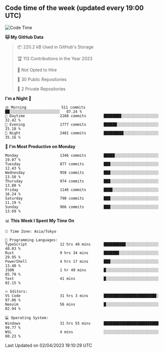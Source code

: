 ## Code time of the week (updated every 19:00 UTC)

<!--START_SECTION:waka-->
![Code Time](http://img.shields.io/badge/Code%20Time-1%2C718%20hrs%2039%20mins-blue)

**🐱 My GitHub Data** 

> 📦 220.2 kB Used in GitHub's Storage 
 > 
> 🏆 113 Contributions in the Year 2023
 > 
> 🚫 Not Opted to Hire
 > 
> 📜 30 Public Repositories 
 > 
> 🔑 2 Private Repositories 
 > 
**I'm a Night 🦉** 

```text
🌞 Morning                511 commits         ██░░░░░░░░░░░░░░░░░░░░░░░   07.24 % 
🌆 Daytime                2288 commits        ████████░░░░░░░░░░░░░░░░░   32.42 % 
🌃 Evening                1777 commits        ██████░░░░░░░░░░░░░░░░░░░   25.18 % 
🌙 Night                  2481 commits        █████████░░░░░░░░░░░░░░░░   35.16 % 
```
📅 **I'm Most Productive on Monday** 

```text
Monday                   1346 commits        █████░░░░░░░░░░░░░░░░░░░░   19.07 % 
Tuesday                  877 commits         ███░░░░░░░░░░░░░░░░░░░░░░   12.43 % 
Wednesday                958 commits         ███░░░░░░░░░░░░░░░░░░░░░░   13.58 % 
Thursday                 974 commits         ███░░░░░░░░░░░░░░░░░░░░░░   13.80 % 
Friday                   1146 commits        ████░░░░░░░░░░░░░░░░░░░░░   16.24 % 
Saturday                 790 commits         ███░░░░░░░░░░░░░░░░░░░░░░   11.19 % 
Sunday                   966 commits         ███░░░░░░░░░░░░░░░░░░░░░░   13.69 % 
```


📊 **This Week I Spent My Time On** 

```text
🕑︎ Time Zone: Asia/Tokyo

💬 Programming Languages: 
TypeScript               12 hrs 48 mins      ██████████░░░░░░░░░░░░░░░   40.03 % 
Rust                     9 hrs 34 mins       ███████░░░░░░░░░░░░░░░░░░   29.95 % 
PowerShell               4 hrs 17 mins       ███░░░░░░░░░░░░░░░░░░░░░░   13.40 % 
JSON                     1 hr 49 mins        █░░░░░░░░░░░░░░░░░░░░░░░░   05.70 % 
Text                     41 mins             █░░░░░░░░░░░░░░░░░░░░░░░░   02.15 % 

🔥 Editors: 
VS Code                  31 hrs 3 mins       ████████████████████████░   97.06 % 
Neovim                   56 mins             █░░░░░░░░░░░░░░░░░░░░░░░░   02.94 % 

💻 Operating System: 
Windows                  31 hrs 55 mins      █████████████████████████   99.77 % 
WSL                      4 mins              ░░░░░░░░░░░░░░░░░░░░░░░░░   00.23 % 
```


 Last Updated on 02/04/2023 19:10:29 UTC
<!--END_SECTION:waka-->